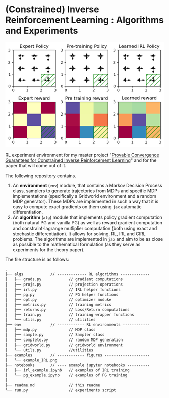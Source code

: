 # (Constrained) Inverse Reinforcement Learning : Algorithms and Experiments

![](examples/example_IRL.png)

RL experiment environment for my master project "[Provable Convergence Guarantees for Constrained Inverse Reinforcement Learning](https://infoscience.epfl.ch/record/304492?ln=en)" and for the paper that will come out of it.

The following repository contains. 
1. An **environment** (`env`) module, that contains a Markov Decision Process class, samplers to generate trajectories from MDPs and specific MDP implementations (specifically a Gridworld environment and a random MDP generator). These MDPs are implemented in such a way that it is easy to compute exact gradients on them using `jax` automatic differentiation.
1. An **algorithm** (`alg`) module that implements policy gradient computation (both natural PG and vanilla PG) as well as reward gradient computation and constraint-lagrange mutliplier computation (both using exact and stochastic differentiation). It allows for solving, RL, IRL and CIRL problems. The algorithms are implemented in `jax` and aim to be as close as possible to the mathematical formulation (as they serve as experiments for the theory paper).

The file structure is as follows:
```
.
├── algs            // ------------- RL algorithms -------------
│   ├── grads.py            // gradient computations
│   ├── projs.py            // projection operations
│   ├── irl.py              // IRL helper functions
│   ├── pg.py               // PG helper functions
│   ├── opt.py              // optimizer moduke
│   ├── metrics.py          // training metrics
│   ├── returns.py          // Loss/Return computations
│   ├── train.py            // training wrapper functions
│   └── utils.py            // utilities
├── env             // ------------ RL environments ------------
│   ├── mdp.py              // MDP class
│   ├── sample.py           // Sampler class
│   ├── complete.py         // random MDP generation
│   ├── gridworld.py        // gridworld environment
│   └── utils.py            //utilities
├── examples        // ------------ figures --------------------
│   └── example_IRL.png
├── notebooks       // ---- example jupyter notebooks ----------
│   ├── irl_example.ipynb   // examples of IRL training
│   └── pg_example.ipynb    // examples of PG training
│
├── readme.md               // this readme
└── run.py                  // experiments script
```